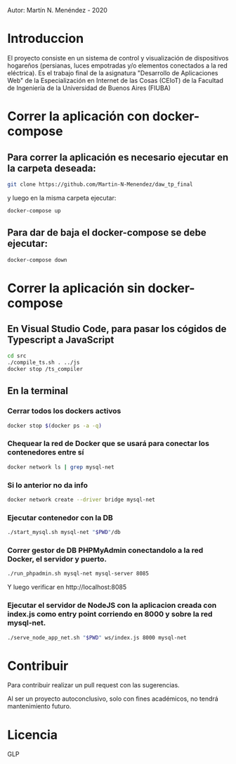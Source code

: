 Autor: Martín N. Menéndez - 2020
# Introduccion
El proyecto consiste en un sistema de control y visualización de dispositivos hogareños (persianas, luces empotradas y/o elementos conectados a la red eléctrica). Es el trabajo final de la asignatura "Desarrollo de Aplicaciones Web" de la Especialización en Internet de las Cosas (CEIoT) de la Facultad de Ingeniería de la Universidad de Buenos Aires (FIUBA)

# Correr la aplicación con docker-compose

## Para correr la aplicación es necesario ejecutar en la carpeta deseada:

```sh
git clone https://github.com/Martin-N-Menendez/daw_tp_final
```

y luego en la misma carpeta ejecutar:

```sh
docker-compose up
```

## Para dar de baja el docker-compose se debe ejecutar:

```sh
docker-compose down
```

# Correr la aplicación sin docker-compose

## En Visual Studio Code, para pasar los cógidos de Typescript a JavaScript
```sh
cd src
./compile_ts.sh . ../js
docker stop /ts_compiler
```

## En la terminal
### Cerrar todos los dockers activos
```sh
docker stop $(docker ps -a -q)
```

### Chequear  la red de Docker que se usará para conectar los contenedores entre sí
```sh
docker network ls | grep mysql-net
```

### Si lo anterior no da info
```sh
docker network create --driver bridge mysql-net
```

### Ejecutar contenedor con la DB
```sh
./start_mysql.sh mysql-net "$PWD"/db
```

### Correr gestor de DB PHPMyAdmin conectandolo a la red Docker, el servidor y puerto.
```sh
./run_phpadmin.sh mysql-net mysql-server 8085
```

Y luego verificar en http://localhost:8085

### Ejecutar el servidor de NodeJS con la aplicacion creada con index.js como entry point corriendo en 8000 y sobre la red mysql-net.
```sh
./serve_node_app_net.sh "$PWD" ws/index.js 8000 mysql-net
```

# Contribuir
Para contribuir realizar un pull request con las sugerencias.

Al ser un proyecto autoconclusivo, solo con fines académicos, no tendrá mantenimiento futuro.
# Licencia
GLP
